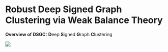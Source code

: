 # Robust Deep Signed Graph Clustering via Weak Balance Theory
**Overview of DSGC:** **D**eep **S**igned **G**raph **C**lustering

![](https://github.com/yaoyaohuanghuang/DSGC/blob/main/IMG/DSGC_framework.png)




